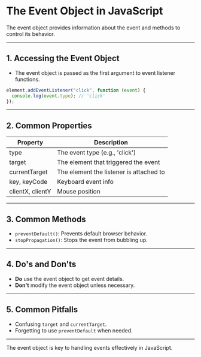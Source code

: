 # The Event Object in JavaScript

The event object provides information about the event and methods to control its behavior.

---

## 1. Accessing the Event Object

- The event object is passed as the first argument to event listener functions.

```js
element.addEventListener("click", function (event) {
  console.log(event.type); // 'click'
});
```

---

## 2. Common Properties

| Property         | Description                             |
| ---------------- | --------------------------------------- |
| type             | The event type (e.g., 'click')          |
| target           | The element that triggered the event    |
| currentTarget    | The element the listener is attached to |
| key, keyCode     | Keyboard event info                     |
| clientX, clientY | Mouse position                          |

---

## 3. Common Methods

- `preventDefault()`: Prevents default browser behavior.
- `stopPropagation()`: Stops the event from bubbling up.

---

## 4. Do's and Don'ts

- **Do** use the event object to get event details.
- **Don't** modify the event object unless necessary.

---

## 5. Common Pitfalls

- Confusing `target` and `currentTarget`.
- Forgetting to use `preventDefault` when needed.

---

The event object is key to handling events effectively in JavaScript.

